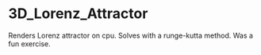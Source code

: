 # 3D_Lorenz_Attractor
Renders Lorenz attractor on cpu. Solves with a runge-kutta method. Was a fun exercise.
